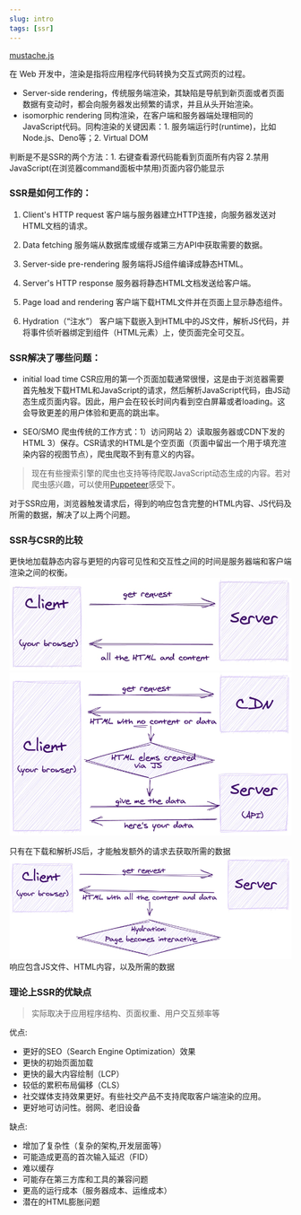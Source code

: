 ```yaml
---
slug: intro
tags: [ssr]
---
```


[mustache.js](https://github.com/janl/mustache.js)

在 Web 开发中，渲染是指将应用程序代码转换为交互式网页的过程。

- Server-side rendering，传统服务端渲染，其缺陷是导航到新页面或者页面数据有变动时，都会向服务器发出频繁的请求，并且从头开始渲染。
- isomorphic rendering 同构渲染，在客户端和服务器端处理相同的JavaScript代码。同构渲染的关键因素：1. 服务端运行时(runtime)，比如Node.js、Deno等；2. Virtual DOM

判断是不是SSR的两个方法：1. 右键查看源代码能看到页面所有内容 2.禁用JavaScript(在浏览器command面板中禁用)页面内容仍能显示

### SSR是如何工作的：
1. Client's HTTP request
客户端与服务器建立HTTP连接，向服务器发送对HTML文档的请求。

2. Data fetching
服务端从数据库或缓存或第三方API中获取需要的数据。

3. Server-side pre-rendering
服务端将JS组件编译成静态HTML。

4. Server's HTTP response
服务器将静态HTML文档发送给客户端。

5. Page load and rendering
客户端下载HTML文件并在页面上显示静态组件。

6. Hydration（“注水”）
客户端下载嵌入到HTML中的JS文件，解析JS代码，并将事件侦听器绑定到组件（HTML元素）上，使页面完全可交互。


### SSR解决了哪些问题：
- initial load time
CSR应用的第一个页面加载通常很慢，这是由于浏览器需要首先触发下载HTML和JavaScript的请求，然后解析JavaScript代码，由JS动态生成页面内容。因此，用户会在较长时间内看到空白屏幕或者loading。这会导致更差的用户体验和更高的跳出率。

- SEO/SMO
爬虫传统的工作方式：1）访问网站 2）读取服务器或CDN下发的HTML 3）保存。CSR请求的HTML是个空页面（页面中留出一个用于填充渲染内容的视图节点），爬虫爬取不到有意义的内容。
> 现在有些搜索引擎的爬虫也支持等待爬取JavaScript动态生成的内容。若对爬虫感兴趣，可以使用[Puppeteer](https://github.com/puppeteer/puppeteer)感受下。

对于SSR应用，浏览器触发请求后，得到的响应包含完整的HTML内容、JS代码及所需的数据，解决了以上两个问题。

### SSR与CSR的比较
更快地加载静态内容与更短的内容可见性和交互性之间的时间是服务器端和客户端渲染之间的权衡。
![csr](img/csr.png)
![csr cdn](img/csr-cdn.png)

只有在下载和解析JS后，才能触发额外的请求去获取所需的数据
![ssr](img/ssr.png)
响应包含JS文件、HTML内容，以及所需的数据

### 理论上SSR的优缺点
> 实际取决于应用程序结构、页面权重、用户交互频率等

优点:
- 更好的SEO（Search Engine Optimization）效果
- 更快的初始页面加载
- 更快的最大内容绘制（LCP）
- 较低的累积布局偏移（CLS）
- 社交媒体支持效果更好。有些社交产品不支持爬取客户端渲染的应用。
- 更好地可访问性。弱网、老旧设备

缺点:
- 增加了复杂性（复杂的架构,开发层面等）
- 可能造成更高的首次输入延迟（FID）
- 难以缓存
- 可能存在第三方库和工具的兼容问题
- 更高的运行成本（服务器成本、运维成本）
- 潜在的HTML膨胀问题